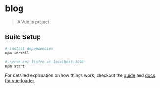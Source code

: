 # blog

> A Vue.js project

## Build Setup

``` bash
# install dependencies
npm install

# serve api listen at localhost:3000
npm start

```

For detailed explanation on how things work, checkout the [guide](http://vuejs-templates.github.io/webpack/) and [docs for vue-loader](http://vuejs.github.io/vue-loader).
